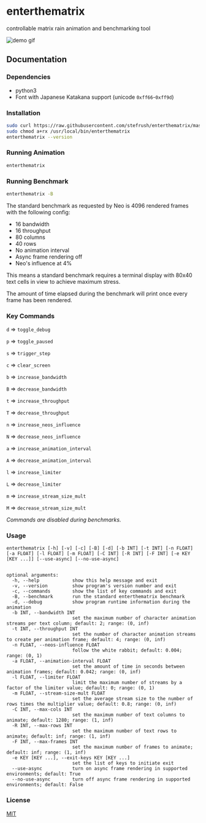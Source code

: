 # enterthematrix

controllable matrix rain animation and benchmarking tool

<img src="https://enterthematrix.space/img/demo-0.gif" alt="demo gif">

## Documentation

### Dependencies

* python3
* Font with Japanese Katakana support (unicode `0xff66`-`0xff9d`)

### Installation

```sh
sudo curl https://raw.githubusercontent.com/stefrush/enterthematrix/master/enterthematrix -o /usr/local/bin/enterthematrix
sudo chmod a+rx /usr/local/bin/enterthematrix
enterthematrix --version
```

### Running Animation

```sh
enterthematrix
```

### Running Benchmark

```sh
enterthematrix -B
```

The standard benchmark as requested by Neo is 4096 rendered frames with the following config:

* 16 bandwidth
* 16 throughput
* 80 columns
* 40 rows
* No animation interval
* Async frame rendering off
* Neo's influence at 4%

This means a standard benchmark requires a terminal display with 80x40 text cells in view to achieve maximum stress.

The amount of time elapsed during the benchmark will print once every frame has been rendered.

### Key Commands

`d` => `toggle_debug`

`p` => `toggle_paused`

`s` => `trigger_step`

`c` => `clear_screen`

`b` => `increase_bandwidth`

`B` => `decrease_bandwidth`

`t` => `increase_throughput`

`T` => `decrease_throughput`

`n` => `increase_neos_influence`

`N` => `decrease_neos_influence`

`a` => `increase_animation_interval`

`A` => `decrease_animation_interval`

`l` => `increase_limiter`

`L` => `decrease_limiter`

`m` => `increase_stream_size_mult`

`M` => `decrease_stream_size_mult`

_Commands are disabled during benchmarks._

### Usage

```
enterthematrix [-h] [-v] [-c] [-B] [-d] [-b INT] [-t INT] [-n FLOAT] [-a FLOAT] [-l FLOAT] [-m FLOAT] [-C INT] [-R INT] [-F INT] [-e KEY [KEY ...]] [--use-async] [--no-use-async]


optional arguments:
  -h, --help            show this help message and exit
  -v, --version         show program's version number and exit
  -c, --commands        show the list of key commands and exit
  -B, --benchmark       run the standard enterthematrix benchmark
  -d, --debug           show program runtime information during the animation
  -b INT, --bandwidth INT
                        set the maximum number of character animation streams per text column; default: 2; range: (0, inf)
  -t INT, --throughput INT
                        set the number of character animation streams to create per animation frame; default: 4; range: (0, inf)
  -n FLOAT, --neos-influence FLOAT
                        follow the white rabbit; default: 0.004; range: (0, 1)
  -a FLOAT, --animation-interval FLOAT
                        set the amount of time in seconds between animation frames; default: 0.042; range: (0, inf)
  -l FLOAT, --limiter FLOAT
                        limit the maximum number of streams by a factor of the limiter value; default: 0; range: (0, 1)
  -m FLOAT, --stream-size-mult FLOAT
                        set the average stream size to the number of rows times the multiplier value; default: 0.8; range: (0, inf)
  -C INT, --max-cols INT
                        set the maximum number of text columns to animate; default: 1280; range: (1, inf)
  -R INT, --max-rows INT
                        set the maximum number of text rows to animate; default: inf; range: (1, inf)
  -F INT, --max-frames INT
                        set the maximum number of frames to animate; default: inf; range: (1, inf)
  -e KEY [KEY ...], --exit-keys KEY [KEY ...]
                        set the list of keys to initiate exit
  --use-async           turn on async frame rendering in supported environments; default: True
  --no-use-async        turn off async frame rendering in supported environments; default: False
```

### License

[MIT](https://github.com/stefrush/enterthematrix/blob/master/LICENSE)

